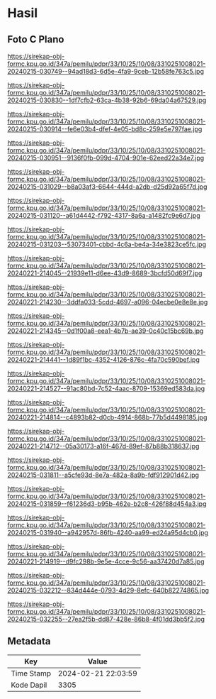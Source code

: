 # Hasil

## Foto C Plano

https://sirekap-obj-formc.kpu.go.id/347a/pemilu/pdpr/33/10/25/10/08/3310251008021-20240215-030749--94ad18d3-6d5e-4fa9-9ceb-12b58fe763c5.jpg

https://sirekap-obj-formc.kpu.go.id/347a/pemilu/pdpr/33/10/25/10/08/3310251008021-20240215-030830--1df7cfb2-63ca-4b38-92b6-69da04a67529.jpg

https://sirekap-obj-formc.kpu.go.id/347a/pemilu/pdpr/33/10/25/10/08/3310251008021-20240215-030914--fe6e03b4-dfef-4e05-bd8c-259e5e797fae.jpg

https://sirekap-obj-formc.kpu.go.id/347a/pemilu/pdpr/33/10/25/10/08/3310251008021-20240215-030951--9136f0fb-099d-4704-901e-62eed22a34e7.jpg

https://sirekap-obj-formc.kpu.go.id/347a/pemilu/pdpr/33/10/25/10/08/3310251008021-20240215-031029--b8a03af3-6644-444d-a2db-d25d92a65f7d.jpg

https://sirekap-obj-formc.kpu.go.id/347a/pemilu/pdpr/33/10/25/10/08/3310251008021-20240215-031120--a61d4442-f792-4317-8a6a-a1482fc9e6d7.jpg

https://sirekap-obj-formc.kpu.go.id/347a/pemilu/pdpr/33/10/25/10/08/3310251008021-20240215-031203--53073401-cbbd-4c6a-be4a-34e3823ce5fc.jpg

https://sirekap-obj-formc.kpu.go.id/347a/pemilu/pdpr/33/10/25/10/08/3310251008021-20240221-214045--21939e11-d6ee-43d9-8689-3bcfd50d69f7.jpg

https://sirekap-obj-formc.kpu.go.id/347a/pemilu/pdpr/33/10/25/10/08/3310251008021-20240221-214230--3ddfa033-5cdd-4697-a096-04ecbe0e8e8e.jpg

https://sirekap-obj-formc.kpu.go.id/347a/pemilu/pdpr/33/10/25/10/08/3310251008021-20240221-214345--0d1f00a8-eea1-4b7b-ae39-0c40c15bc69b.jpg

https://sirekap-obj-formc.kpu.go.id/347a/pemilu/pdpr/33/10/25/10/08/3310251008021-20240221-214441--1d89f1bc-4352-4126-876c-4fa70c590bef.jpg

https://sirekap-obj-formc.kpu.go.id/347a/pemilu/pdpr/33/10/25/10/08/3310251008021-20240221-214527--91ac80bd-7c52-4aac-8709-15369ed583da.jpg

https://sirekap-obj-formc.kpu.go.id/347a/pemilu/pdpr/33/10/25/10/08/3310251008021-20240221-214814--c4893b82-d0cb-4914-868b-77b5d4498185.jpg

https://sirekap-obj-formc.kpu.go.id/347a/pemilu/pdpr/33/10/25/10/08/3310251008021-20240221-214712--05a30173-a16f-467d-89ef-87b88b318637.jpg

https://sirekap-obj-formc.kpu.go.id/347a/pemilu/pdpr/33/10/25/10/08/3310251008021-20240215-031811--a5cfe93d-8e7a-482a-8a9b-fdf912901d42.jpg

https://sirekap-obj-formc.kpu.go.id/347a/pemilu/pdpr/33/10/25/10/08/3310251008021-20240215-031859--f61236d3-b95b-462e-b2c8-426f88d454a3.jpg

https://sirekap-obj-formc.kpu.go.id/347a/pemilu/pdpr/33/10/25/10/08/3310251008021-20240215-031940--a942957d-86fb-4240-aa99-ed24a95d4cb0.jpg

https://sirekap-obj-formc.kpu.go.id/347a/pemilu/pdpr/33/10/25/10/08/3310251008021-20240221-214919--d9fc298b-9e5e-4cce-9c56-aa37420d7a85.jpg

https://sirekap-obj-formc.kpu.go.id/347a/pemilu/pdpr/33/10/25/10/08/3310251008021-20240215-032212--834d444e-0793-4d29-8efc-640b82274865.jpg

https://sirekap-obj-formc.kpu.go.id/347a/pemilu/pdpr/33/10/25/10/08/3310251008021-20240215-032255--27ea2f5b-dd87-428e-86b8-4f01dd3bb5f2.jpg


## Metadata

| Key        | Value               |
| ---------- | ------------------- |
| Time Stamp | 2024-02-21 22:03:59 |
| Kode Dapil | 3305                |



